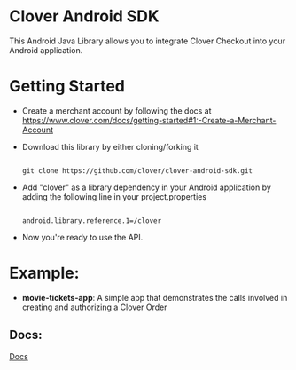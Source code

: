 Clover Android SDK
===================

This Android Java Library allows you to integrate Clover Checkout into your Android application. 

Getting Started
===============
* Create a merchant account by following the docs at https://www.clover.com/docs/getting-started#1:-Create-a-Merchant-Account
* Download this library by either cloning/forking it 

  <code>
  git clone https://github.com/clover/clover-android-sdk.git
  </code>

* Add "clover" as a library dependency in your Android application by adding the following line in your project.properties

  <code>
  android.library.reference.1=<path_to>/clover
  </code>

* Now you're ready to use the API. 

Example:
========

* __movie-tickets-app__: A simple app that demonstrates the calls involved in creating and authorizing a Clover Order


Docs:
-----
[Docs](https://www.clover.com/docs)

